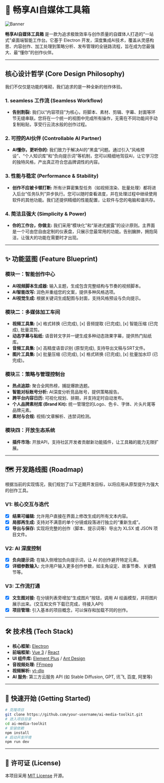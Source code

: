 # 🚀 畅享AI自媒体工具箱

![Banner](https://via.placeholder.com/1200x300.png?text=畅享AI自媒体工具箱)

**畅享AI自媒体工具箱** 是一款为追求极致效率与创作质量的自媒体人打造的“一站式”桌面端智能工作台。它基于 Electron 开发，深度集成AI技术，覆盖从灵感构思、内容创作、加工处理到策略分析、发布管理的全链路流程，旨在成为您最强大、最“懂你”的创作伙伴。

---

## 核心设计哲学 (Core Design Philosophy)

我们不仅仅是功能的堆砌，我们追求的是一种全新的创作体验。

### 1.  seamless 工作流 (Seamless Workflow)
- **告别割裂:** 我们以“内容项目”为核心，将脚本、素材、剪辑、字幕、封面等环节无缝串联。您将在一个统一的视图中完成所有操作，无需在不同功能间手动复制粘贴，享受行云流水般的创作过程。

### 2. 可控的AI伙伴 (Controllable AI Partner)
- **AI懂你，更听你的:** 我们致力于解决AI的“黑盒”问题。通过引入“风格预设”、“个人知识库”和“负向提示词”等机制，您可以精细地驾驭AI，让它学习您的独特风格，产出真正符合您品牌调性的内容。

### 3. 性能与稳定 (Performance & Stability)
- **创作不应被卡顿打断:** 所有计算密集型任务（如视频渲染、批量处理）都将进入后台“任务队列”异步执行。您可以随时查看进度，并在处理过程中继续使用软件的其他功能。我们还提供精细的性能配置，让软件与您的电脑和谐共存。

### 4. 简洁且强大 (Simplicity & Power)
- **你的工作台，你做主:** 我们采用“模块化”和“渐进式披露”的设计原则。主界面是一个可由您自由定制的仪表盘，只展示您最常用的功能。告别臃肿，拥抱简洁，让强大的功能在需要时才出现。

---

## ✨ 功能蓝图 (Feature Blueprint)

### 模块一：智能创作中心
- **AI视频脚本生成器:** 输入主题，生成包含完整结构与节奏的视频脚本。
- **AI智能改写:** 润色并重组您的文案，提供多种风格选项。
- **AI视觉生成:** 根据关键词生成配图与封面，支持风格预设与负向提示。

### 模块二：多媒体加工车间
- **视频工具集:** [x] 格式转换 (已完成), [x] 音频提取 (已完成), [x] 智能压缩 (已完成), 批量混剪。
- **动态字幕与贴纸:** 语音转文字并一键生成多种动态效果字幕，提供热门贴纸库。
- **音频工具集:** [x] 高精度语音识别 (原型完成), 支持导出文稿与SRT文件。
- **图片工具集:** [x] 批量压缩 (已完成), [x] 格式转换 (已完成), [x] 批量加水印 (已完成)。

### 模块三：策略与管理控制台
- **热点追踪:** 聚合全网热榜，捕捉爆款选题。
- **智能对标账号分析:** AI深度分析竞品账号，提供策略报告。
- **跨平台内容日历:** 可视化规划、排期，并支持定时自动发布。
- **个人品牌素材库 (Brand Kit):** 统一管理您的Logo、色卡、字体、片头片尾等品牌元素。
- **素材与合规:** 视频/文章解析、违禁词检测。

### 模块四：开放生态系统
- **插件市场:** 开放API，支持社区开发者贡献新功能插件，让工具箱的能力无限扩展。

---

## 🗺️ 开发路线图 (Roadmap)

根据当前的实现情况，我们规划了以下近期开发目标，以将应用从原型提升为强大的创作工具。

### V1: 核心交互与迭代
- [x] **结果可编辑:** 允许用户直接在界面上修改生成的所有文本内容。
- [x] **局部再生成:** 支持对不满意的单个分镜或段落进行独立的“重新生成”。
- [x] **导出与保存:** 实现将完整的创作（脚本、提示词等）导出为 XLSX 或 JSON 项目文件。

### V2: AI 深度控制
- [x] **负向提示词:** 在输入侧增加负向提示词，让 AI 的创作避开特定元素。
- [x] **详细参数输入:** 允许用户输入更多创作参数，如主角设定、故事节奏、关键情节等。

### V3: 工作流打通
- [x] **文生图对接:** 在分镜列表旁增加“生成图片”按钮，调用 AI 绘画模型，并将图片展示出来。(交互和文件下载已完成，待接入API)
- [x] **项目管理:** 引入基本的项目概念，可以保存和加载不同的创作。

---

## 🛠️ 技术栈 (Tech Stack)

- **核心框架:** [Electron](https://www.electronjs.org/)
- **前端框架:** [Vue 3](https://vuejs.org/) / [React](https://reactjs.org/)
- **UI 组件库:** [Element Plus](https://element-plus.org/) / [Ant Design](https://ant.design/)
- **音视频处理:** [FFmpeg](https://ffmpeg.org/)
- **视频解析:** [yt-dlp](https://github.com/yt-dlp/yt-dlp)
- **AI 服务:** 第三方云服务 API (如 Stable Diffusion, GPT, 讯飞, 百度, 阿里等)

---

## 🚀 快速开始 (Getting Started)

```bash
# 克隆项目
git clone https://github.com/your-username/ai-media-toolkit.git
# 进入项目目录
cd ai-media-toolkit
# 安装依赖
npm install
# 启动开发环境
npm run dev
```

---

## 📄 许可证 (License)

本项目采用 [MIT License](LICENSE) 开源。
